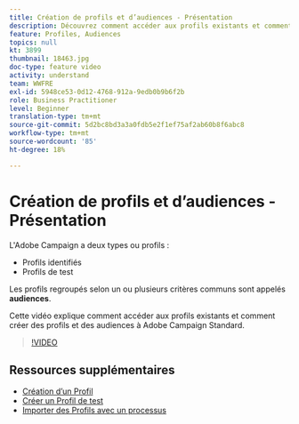 ```yaml
---
title: Création de profils et d’audiences - Présentation
description: Découvrez comment accéder aux profils existants et comment créer des profils et des audiences.
feature: Profiles, Audiences
topics: null
kt: 3899
thumbnail: 18463.jpg
doc-type: feature video
activity: understand
team: WWFRE
exl-id: 5948ce53-0d12-4768-912a-9edb0b9b6f2b
role: Business Practitioner
level: Beginner
translation-type: tm+mt
source-git-commit: 5d2bc8bd3a3a0fdb5e2f1ef75af2ab60b8f6abc8
workflow-type: tm+mt
source-wordcount: '85'
ht-degree: 18%

---
```


# Création de profils et d’audiences - Présentation

L&#39;Adobe Campaign a deux types ou profils :

* Profils identifiés
* Profils de test

Les profils regroupés selon un ou plusieurs critères communs sont appelés **audiences**.

Cette vidéo explique comment accéder aux profils existants et comment créer des profils et des audiences à Adobe Campaign Standard.

>[!VIDEO](https://video.tv.adobe.com/v/18463/?quality=12)

## Ressources supplémentaires

* [Création d’un Profil](/help/profiles-and-audiences/creating-a-profile.md)
* [Créer un Profil de test](/help/profiles-and-audiences/test-profiles.md)
* [Importer des Profils avec un processus](/help/managing-processes-and-data/importing-profiles.md)
